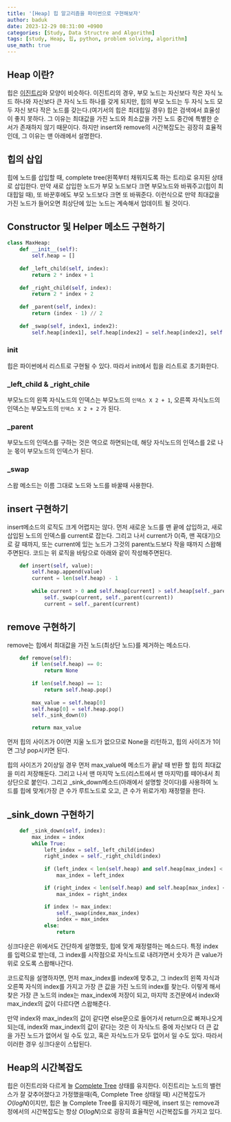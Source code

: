 ```yaml
---
title: '[Heap] 힙 알고리즘을 파이썬으로 구현해보자'
author: baduk
date: 2023-12-29 08:31:00 +0900
categories: [Study, Data Structre and Algorithm]
tags: [study, Heap, 힙, python, problem solving, algorithm]
use_math: true
---
```

## Heap 이란?
힙은 [이진트리](https://kevinkh5.github.io/posts/Binary-Search-Trees-%EC%9D%B4%EC%A7%84%ED%8A%B8%EB%A6%AC%EB%A5%BC-%ED%8C%8C%EC%9D%B4%EC%8D%AC%EC%9C%BC%EB%A1%9C-%EA%B5%AC%ED%98%84%ED%95%B4%EB%B3%B4%EC%9E%90/)와 모양이 비슷하다. 이진트리의 경우, 부모 노드는 자신보다 작은 자식 노드 하나와 자신보다 큰 자식 노드 하나를 갖게 되지만, 힙의 부모 노드는 두 자식 노드 모두 자신 보다 작은 노드를 갖는다.(여기서의 힙은 최대힙일 경우) 힙은 검색에서 효율성이 좋지 못하다. 그 이유는 최대값을 가진 노드와 최소값을 가진 노드 중간에 특별한 순서가 존재하지 않기 때문이다. 하지만 insert와 remove의 시간복잡도는 굉장히 효율적인데, 그 이유는 맨 아래에서 설명한다.

## 힙의 삽입
힙에 노드를 삽입할 때, complete tree(왼쪽부터 채워지도록 하는 트리)로 유지된 상태로 삽입한다. 만약 새로 삽입한 노드가 부모 노드보다 크면 부모노드와 바꿔주고(힙이 최대힙일 때), 또 바꾼후에도 부모 노드보다 크면 또 바꿔준다. 이런식으로 만약 최대값을 가진 노드가 들어오면 최상단에 있는 노드는 계속해서 업데이트 될 것이다.


## Constructor 및 Helper 메소드 구현하기
```python
class MaxHeap:
    def __init__(self):
        self.heap = []
        
    def _left_child(self, index):
        return 2 * index + 1
    
    def _right_child(self, index):
        return 2 * index + 2
    
    def _parent(self, index):
        return (index - 1) // 2
    
    def _swap(self, index1, index2):
        self.heap[index1], self.heap[index2] = self.heap[index2], self.heap[index1]
```
### __init__
힙은 파이썬에서 리스트로 구현될 수 있다. 따라서 init에서 힙을 리스트로 초기화한다. 

### _left_child & _right_chile
부모노드의 왼쪽 자식노드의 인덱스는 부모노드의 `인덱스 X 2 + 1`, 오른쪽 자식노드의 인덱스는 부모노드의 `인덱스 X 2 + 2` 가 된다.

### _parent
부모노드의 인덱스를 구하는 것은 역으로 하면되는데, 해당 자식노드의 인덱스를 2로 나눈 몫이 부모노드의 인덱스가 된다.

### _swap
스왑 메소드는 이름 그대로 노드와 노드를 바꿀때 사용한다.


## insert 구현하기
insert메소드의 로직도 크게 어렵지는 않다. 먼저 새로운 노드를 맨 끝에 삽입하고, 새로 삽입된 노드의 인덱스를 current로 잡는다. 그리고 나서 current가 0(즉, 맨 꼭대기)으로 갈 때까지, 또는 current에 있는 노드가 그것의 parent노드보다 작을 때까지 스왑해주면된다. 코드는 위 로직을 바탕으로 아래와 같이 작성해주면된다.
```python
    def insert(self, value):
        self.heap.append(value)
        current = len(self.heap) - 1
        
        while current > 0 and self.heap[current] > self.heap[self._parent(current)]:
            self._swap(current, self._parent(current))
            current = self._parent(current)
```


## remove 구현하기
remove는 힙에서 최대값을 가진 노드(최상단 노드)를 제거하는 메소드다.
```python
    def remove(self):
        if len(self.heap) == 0:
            return None
        
        if len(self.heap) == 1:
            return self.heap.pop()
        
        max_value = self.heap[0]
        self.heap[0] = self.heap.pop()
        self._sink_down(0)

        return max_value
```
먼저 힙의 사이즈가 0이면 지울 노드가 없으므로 None을 리턴하고, 힙의 사이즈가 1이면 그냥 pop시키면 된다.

힙의 사이즈가 2이상일 경우 먼저 max_value에 메소드가 끝날 때 반환 할 힙의 최대값을 미리 저장해둔다. 그리고 나서 맨 마지막 노드(리스트에서 맨 마지막)를 떼어내서 최상단으로 붙인다. 그리고 _sink_down메소드(아래에서 설명할 것이다)를 사용하여 노드를 힙에 맞게(가장 큰 수가 루트노드로 오고, 큰 수가 위로가게) 재정렬을 한다.


## _sink_down 구현하기
```python
    def _sink_down(self, index):
        max_index = index
        while True:
            left_index = self._left_child(index)
            right_index = self._right_child(index)
            
            if (left_index < len(self.heap) and self.heap[max_index] < self.heap[left_index]):
                max_index = left_index

            if (right_index < len(self.heap) and self.heap[max_index] < self.heap[right_index]):
                max_index = right_index

            if index != max_index:
                self._swap(index,max_index)
                index = max_index
            else:
                return
```
싱크다운은 위에서도 간단하게 설명했듯, 힙에 맞게 재정렬하는 메소드다. 특정 index를 입력으로 받는데, 그 index를 시작점으로 자식노드로 내려가면서 숫자가 큰 value가 위로 오도록 스왑해나간다.

코드로직을 설명하자면, 먼저 max_index를 index에 맞추고, 그 index의 왼쪽 자식과 오른쪽 자식의 index를 가지고 가장 큰 값을 가진 노드의 index를 찾는다. 이렇게 해서 찾은 가장 큰 노드의 index는 max_index에 저장이 되고, 마지막 조건문에서 index와 max_index의 값이 다르다면 스왑해준다.

만약 index와 max_index의 값이 같다면 else문으로 들어가서 return으로 빠져나오게 되는데, index와 max_index의 값이 같다는 것은 이 자식노드 중에 자신보다 더 큰 값을 가진 노드가 없어서 일 수도 있고, 혹은 자식노드가 모두 없어서 일 수도 있다. 따라서 이러한 경우 싱크다운이 스탑된다.


## Heap의 시간복잡도
힙은 이진트리와 다르게 늘 [Complete Tree](https://kevinkh5.github.io/posts/Tree-%ED%8A%B8%EB%A6%AC%EC%9D%98-%EC%A2%85%EB%A5%98(Full,-Perfect,-Complete)/) 상태를 유지한다. 이진트리는 노드의 밸런스가 잘 갖추어졌다고 가정했을때(즉, Complete Tree 상태일 때) 시간복잡도가 $O(logN)$이지만, 힙은 늘 Complete Tree를 유지하기 때문에, insert 또는 remove과정에서의 시간복잡도는 항상 $O(logN)$으로 굉장히 효율적인 시간복잡도를 가지고 있다.